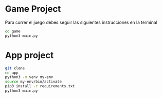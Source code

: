 # Game Project

Para correr el juego debes seguir las siguientes instrucciones en la terminal

```sh
cd game
python3 main.py 
```

# App project

```sh
git clone
cd app
python3 -m venv my-env
source my-env/bin/activate
pip3 install -r requirements.txt
python3 main.py
```